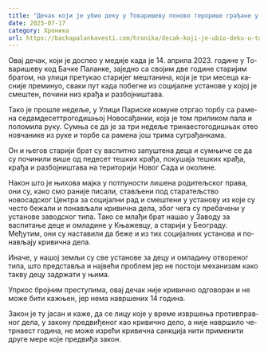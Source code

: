```yaml
---
title: "Дечак који је убио деку у Товаришеву поново терорише грађане у Новом Саду"
date: 2025-07-17
category: Хроника
url: https://backapalankavesti.com/hronika/decak-koji-je-ubio-deku-u-tovarisevu-ponovo-terorise-gradjane-u-novom-sadu/
---
```


Овај дечак, који је доспео у медије када је 14. априла 2023. године у То­ва­ри­ше­ву код Бач­ке Па­лан­ке, заједно са својим две године старијим братом, на ули­ци пре­ту­као старијег мештанина, ко­ји је три ме­се­ца ка­сни­је пре­ми­нуо, сваки пут када побегне из социјалне установе у којој је смештен, почини низ крађа и разбојништава.

Тако је прошле недеље, у Улици Париске комуне отр­гао тор­бу са ра­ме­на се­дам­де­сет­тро­го­ди­шњој Но­во­са­ђан­ки, која је том при­ли­ком па­ла и по­ло­ми­ла ру­ку. Сум­ња се да је за три не­де­ље три­на­е­сто­го­ди­шњак отео нов­ча­ни­ке из ру­ке и тор­бе са ра­ме­на још три­ма су­гра­ђан­ка­ма.

Он и његов старији брат су вас­пит­но за­пу­ште­на де­ца и сумњиче се да су починили више од педесет те­шких кра­ђа, по­ку­ша­ја те­шких кра­ђа, кра­ђа и раз­бој­ни­штава на територији Новог Сада и околине.

Након што је њихова мајка у пот­пу­но­сти ли­ше­на ро­ди­тељ­ског пра­ва, они су, како смо раније писали, ставље­ни под ста­ра­тељ­ство новосадског Цен­тра за со­ци­јал­ни рад и смештени у установу из које су често бежали и понављали кривична дела, због чега су пребачени у установе заводског типа. Тако се млађи брат нашао у Заводу за васпитање деце и омладине у Књажевцу, а старији у Београду. Међутим, они су наставили да бе­же и из тих социјалних установа и по­на­вљају кри­вич­на де­ла.

Иначе, у на­шој зе­мљи су све уста­но­ве за де­цу и омла­ди­ну отво­ре­ног ти­па, што пред­ста­вља и на­јве­ћи про­блем јер не по­сто­ји ме­ха­ни­зам ка­ко та­кву де­цу за­др­жа­ти у њи­ма.

Упр­кос број­ним пре­сту­пи­ма, овај дечак није кри­вич­но од­го­во­ран и не може би­ти ка­жње­н, јер не­ма на­вр­ше­них 14 го­ди­на.

За­кон је ту ја­сан и ка­же, да се ли­цу ко­је у вре­ме из­вр­ше­ња про­тив­прав­ног де­ла, у за­ко­ну пред­ви­ђе­ног као кри­вич­но де­ло, а ни­је на­вр­ши­ло че­тр­на­ест го­ди­на, не мо­же из­ре­ћи кри­вич­на санк­ци­ја ни­ти при­ме­ни­ти дру­ге ме­ре ко­је пред­ви­ђа за­кон.

